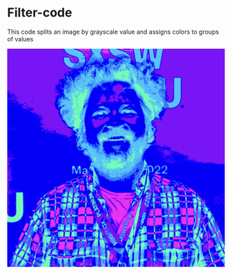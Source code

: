 # Filter-code
This code splits an image by grayscale value and assigns colors to groups of values 


![First Image](Images/final_img.png)
